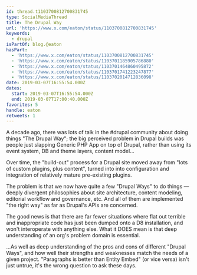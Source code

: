 ```yaml
---
id: thread.t1103700812700831745
type: SocialMediaThread
title: The Drupal Way
url: 'https://www.x.com/eaton/status/1103700812700831745'
keywords:
  - drupal
isPartOf: blog.@eaton
hasPart:
  - 'https://www.x.com/eaton/status/1103700812700831745'
  - 'https://www.x.com/eaton/status/1103701185905786880'
  - 'https://www.x.com/eaton/status/1103701464860495872'
  - 'https://www.x.com/eaton/status/1103701741223247877'
  - 'https://www.x.com/eaton/status/1103702014712836098'
date: 2019-03-07T16:55:54.000Z
dates:
  start: 2019-03-07T16:55:54.000Z
  end: 2019-03-07T17:00:40.000Z
favorites: 5
handle: eaton
retweets: 1
---
```

A decade ago, there was lots of talk in the #drupal community about doing things "The Drupal Way"; the big perceived problem in Drupal builds was people just slapping Generic PHP App on top of Drupal, rather than using its event system, DB and theme layers, content model…

Over time, the "build-out" process for a Drupal site moved away from "lots of custom plugins, plus content", turned into into configuration and integration of relatively mature pre-existing plugins.

The problem is that we now have quite a few "Drupal Ways" to do things — deeply divergent philosophies about site architecture, content modeling, editorial workflow and governance, etc. And all of them are implemented "the right way" as far as Drupal's APIs are concerned.

The good news is that there are far fewer situations where flat out terrible and inappropriate code has just been dumped onto a D8 installation, and won't interoperate with anything else. What it DOES mean is that deep understanding of an org's problem domain is essential.

…As well as deep understanding of the pros and cons of different "Drupal Ways", and how well their strengths and weaknesses match the needs of a given project. "Paragraphs is better than Entity Embed" (or vice versa) isn't just untrue, it's the wrong question to ask these days.
